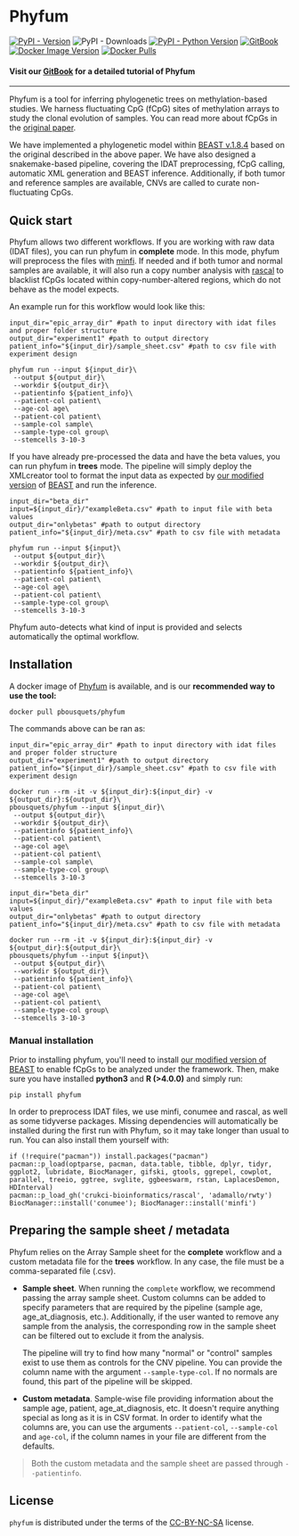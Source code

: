 # Phyfum

[![PyPI - Version](https://img.shields.io/pypi/v/phyfum.svg)](https://pypi.org/project/phyfum)
![PyPI - Downloads](https://img.shields.io/pypi/dm/phyfum)
[![PyPI - Python Version](https://img.shields.io/pypi/pyversions/phyfum.svg)](https://pypi.org/project/phyfum)
[![GitBook](https://img.shields.io/badge/GitBook-3884FF?logo=gitbook&logoColor=fff)](https://phyfum.gitbook.io/tutorial/)
[![Docker Image Version](https://img.shields.io/docker/v/pbousquets/phyfum?logo=docker&link=)](https://hub.docker.com/r/pbousquets/phyfum)
[![Docker Pulls](https://img.shields.io/docker/pulls/pbousquets/phyfum?logo=docker)](https://hub.docker.com/r/pbousquets/phyfum)


#### Visit our [GitBook](https://phyfum-1.gitbook.io/tutorial/) for a detailed tutorial of Phyfum
--- 

Phyfum is a tool for inferring phylogenetic trees on methylation-based studies. We harness fluctuating CpG (fCpG) sites of methylation arrays to study the clonal evolution of samples. You can read more about fCpGs in the [original paper](https://www.nature.com/articles/s41587-021-01109-w). 

We have implemented a phylogenetic model within [BEAST v.1.8.4](https://github.com/beast-dev/beast-mcmc) based on the original described in the above paper. We have also designed a snakemake-based pipeline, covering the IDAT preprocessing, fCpG calling, automatic XML generation and BEAST inference. Additionally, if both tumor and reference samples are available, CNVs are called to curate non-fluctuating CpGs.



## Quick start

Phyfum allows two different workflows. If you are working with raw data (IDAT files), you can run phyfum in __complete__ mode. In this mode, phyfum will preprocess the files with [minfi](https://bioconductor.org/packages/release/bioc/html/minfi.html). If needed and if both tumor and normal samples are available, it will also run a copy number analysis with [rascal](https://github.com/crukci-bioinformatics/rascal) to blacklist fCpGs located within copy-number-altered regions, which do not behave as the model expects.

An example run for this workflow would look like this:

```{bash}
input_dir="epic_array_dir" #path to input directory with idat files and proper folder structure
output_dir="experiment1" #path to output directory
patient_info="${input_dir}/sample_sheet.csv" #path to csv file with experiment design

phyfum run --input ${input_dir}\
 --output ${output_dir}\
 --workdir ${output_dir}\
 --patientinfo ${patient_info}\
 --patient-col patient\
 --age-col age\
 --patient-col patient\
 --sample-col sample\
 --sample-type-col group\
 --stemcells 3-10-3 
```

If you have already pre-processed the data and have the beta values, you can run phyfum in __trees__ mode. The pipeline will simply deploy the XMLcreator tool to format the input data as expected by [our modified version](https://github.com/pbousquets/beast-mcmc-flipflop) of [BEAST](https://beast.community/) and run the inference.

```{bash}
input_dir="beta_dir"
input=${input_dir}/"exampleBeta.csv" #path to input file with beta values
output_dir="onlybetas" #path to output directory
patient_info="${input_dir}/meta.csv" #path to csv file with metadata

phyfum run --input ${input}\
 --output ${output_dir}\
 --workdir ${output_dir}\
 --patientinfo ${patient_info}\
 --patient-col patient\
 --age-col age\
 --patient-col patient\
 --sample-type-col group\
 --stemcells 3-10-3 
```

Phyfum auto-detects what kind of input is provided and selects automatically the optimal workflow.

## Installation

A docker image of [Phyfum](https://hub.docker.com/repository/docker/pbousquets/phyfum/general) is available, and is our __recommended way to use the tool:__

```{bash}
docker pull pbousquets/phyfum
```

The commands above can be ran as:
```{bash}
input_dir="epic_array_dir" #path to input directory with idat files and proper folder structure
output_dir="experiment1" #path to output directory
patient_info="${input_dir}/sample_sheet.csv" #path to csv file with experiment design

docker run --rm -it -v ${input_dir}:${input_dir} -v ${output_dir}:${output_dir}\
pbousquets/phyfum --input ${input_dir}\
 --output ${output_dir}\
 --workdir ${output_dir}\
 --patientinfo ${patient_info}\
 --patient-col patient\
 --age-col age\
 --patient-col patient\
 --sample-col sample\
 --sample-type-col group\
 --stemcells 3-10-3 
```

```{bash}
input_dir="beta_dir"
input=${input_dir}/"exampleBeta.csv" #path to input file with beta values
output_dir="onlybetas" #path to output directory
patient_info="${input_dir}/meta.csv" #path to csv file with metadata

docker run --rm -it -v ${input_dir}:${input_dir} -v ${output_dir}:${output_dir}\
pbousquets/phyfum --input ${input}\
 --output ${output_dir}\
 --workdir ${output_dir}\
 --patientinfo ${patient_info}\
 --patient-col patient\
 --age-col age\
 --patient-col patient\
 --sample-type-col group\
 --stemcells 3-10-3 
```

### Manual installation

Prior to installing phyfum, you'll need to install [our modified version of BEAST](https://github.com/pbousquets/beast-mcmc-flipflop) to enable fCpGs to be analyzed under the framework. Then, make sure you have installed __python3__ and __R (>4.0.0)__ and simply run:

```console
pip install phyfum
```

In order to preprocess IDAT files, we use minfi, conumee and rascal, as well as some tidyverse packages. Missing dependencies will automatically be installed during the first run with Phyfum, so it may take longer than usual to run. You can also install them yourself with:

```{r}
if (!require("pacman")) install.packages("pacman")
pacman::p_load(optparse, pacman, data.table, tibble, dplyr, tidyr, ggplot2, lubridate, BiocManager, gifski, gtools, ggrepel, cowplot, parallel, treeio, ggtree, svglite, ggbeeswarm, rstan, LaplacesDemon, HDInterval)
pacman::p_load_gh('crukci-bioinformatics/rascal', 'adamallo/rwty')
BiocManager::install('conumee'); BiocManager::install('minfi')
```

## Preparing the sample sheet / metadata

Phyfum relies on the Array Sample sheet for the __complete__ workflow and a custom metadata file for the __trees__  workflow. In any case, the file must be a comma-separated file (.csv). 

- __Sample sheet__. When running the `complete` workflow, we recommend passing the array sample sheet. Custom columns can be added to specify parameters that are required by the pipeline (sample age, age_at_diagnosis, etc.). Additionally, if the user wanted to remove any sample from the analysis, the corresponding row in the sample sheet can be filtered out to exclude it from the analysis. 

  The pipeline will try to find how many "normal" or "control" samples exist to use them as controls for the CNV pipeline. You can provide the column name with the argument `--sample-type-col`. If no normals are found, this part of the pipeline will be skipped.

- __Custom metadata__. Sample-wise file providing information about the sample age, patient, age_at_diagnosis, etc. It doesn't require anything special as long as it is in CSV format. In order to identify what the columns are, you can use the arguments `--patient-col`, `--sample-col` and `age-col`, if the column names in your file are different from the defaults.

> Both the custom metadata and the sample sheet are passed through `--patientinfo`.


## License

`phyfum` is distributed under the terms of the [CC-BY-NC-SA](LICENSE.txt) license.

